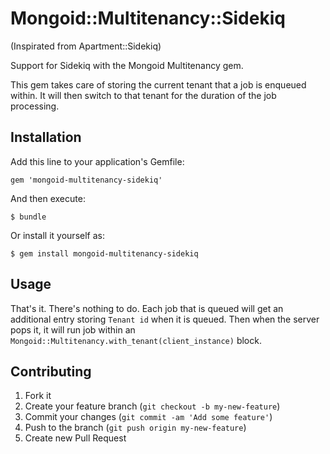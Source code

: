 # Mongoid::Multitenancy::Sidekiq

(Inspirated from Apartment::Sidekiq)

Support for Sidekiq with the Mongoid Multitenancy gem.

This gem takes care of storing the current tenant that a job is enqueued within.
It will then switch to that tenant for the duration of the job processing.

## Installation

Add this line to your application's Gemfile:

    gem 'mongoid-multitenancy-sidekiq'

And then execute:

    $ bundle

Or install it yourself as:

    $ gem install mongoid-multitenancy-sidekiq

## Usage

That's it. There's nothing to do. Each job that is queued will get an additional entry
storing `Tenant id` when it is queued. Then when the server pops it,
it will run job within an `Mongoid::Multitenancy.with_tenant(client_instance)` block.

## Contributing

1. Fork it
2. Create your feature branch (`git checkout -b my-new-feature`)
3. Commit your changes (`git commit -am 'Add some feature'`)
4. Push to the branch (`git push origin my-new-feature`)
5. Create new Pull Request

